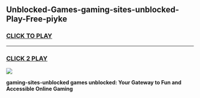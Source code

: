 
## Unblocked-Games-gaming-sites-unblocked-Play-Free-piyke
<h3>
<a href="https://premium76.site?title=gaming-sites-unblocked&ref=18A1">CLICK TO PLAY</a></h3>
<hr>

<h3>
<a href="https://premium76.site?title=gaming-sites-unblocked&ref=18A1">CLICK 2 PLAY</a>
  
</h3>

<a href="https://premium76.site?title=gaming-sites-unblocked&ref=18A1"><img src="https://clearcache.store/games.png"></a>


**gaming-sites-unblocked games unblocked: Your Gateway to Fun and Accessible Online Gaming**
